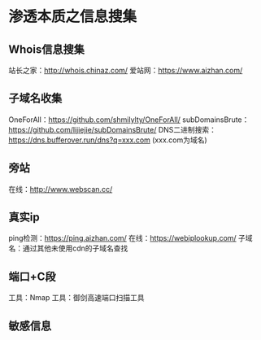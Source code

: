 # 渗透本质之信息搜集
## Whois信息搜集
站长之家：http://whois.chinaz.com/
爱站网：https://www.aizhan.com/
## 子域名收集
OneForAll：https://github.com/shmilylty/OneForAll/
subDomainsBrute：https://github.com/lijiejie/subDomainsBrute/
DNS二进制搜索：https://dns.bufferover.run/dns?q=xxx.com (xxx.com为域名)
## 旁站
在线：http://www.webscan.cc/
## 真实ip
ping检测：https://ping.aizhan.com/
在线：https://webiplookup.com/
子域名：通过其他未使用cdn的子域名查找
## 端口+C段
工具：Nmap
工具：御剑高速端口扫描工具
## 敏感信息
